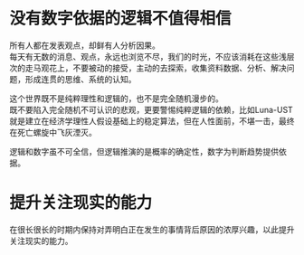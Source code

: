 
# 没有数字依据的逻辑不值得相信

所有人都在发表观点，却鲜有人分析因果。   
每天有无数的消息、观点，永远也浏览不尽，我们的时光，不应该消耗在这些浅层次的走马观花上，不要被动的接受，主动的去探索，收集资料数据、分析、解决问题，形成连贯的思维、系统的认知。  

这个世界既不是纯粹理性和逻辑的，也不是完全随机漫步的。      
既不要陷入完全随机不可认识的悲观，更要警惕纯粹逻辑的依赖，比如Luna-UST就是建立在经济学理性人假设基础上的稳定算法，但在人性面前，不堪一击，最终在死亡螺旋中飞灰湮灭。    

逻辑和数字虽不可全信，但逻辑推演的是概率的确定性，数字为判断趋势提供依据。       

# 提升关注现实的能力
在很长很长的时期内保持对弄明白正在发生的事情背后原因的浓厚兴趣，以此提升关注现实的能力。
